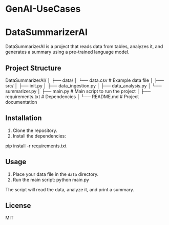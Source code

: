 # GenAI-UseCases
# DataSummarizerAI

DataSummarizerAI is a project that reads data from tables, analyzes it, and generates a summary using a pre-trained language model.

## Project Structure

DataSummarizerAI/
│
├── data/
│ └── data.csv # Example data file
│
├── src/
│ ├── init.py
│ ├── data_ingestion.py
│ ├── data_analysis.py
│ └── summarizer.py
│
├── main.py # Main script to run the project
│
├── requirements.txt # Dependencies
│
└── README.md # Project documentation


## Installation

1. Clone the repository.
2. Install the dependencies:

pip install -r requirements.txt


## Usage

1. Place your data file in the `data` directory.
2. Run the main script: python main.py

The script will read the data, analyze it, and print a summary.

## License

MIT

